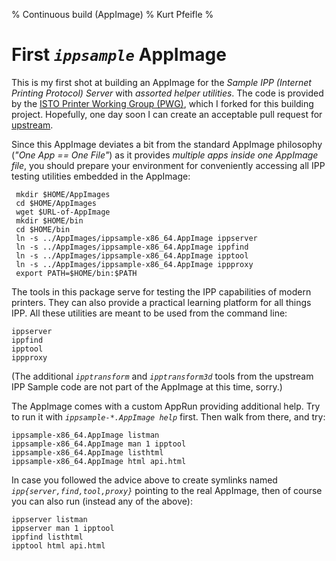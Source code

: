 % Continuous build (AppImage)
% Kurt Pfeifle
%


# First *`ippsample`* AppImage

This is my first shot at building an AppImage for the *Sample IPP (Internet Printing Protocol) Server* with *assorted helper utilities*. The code is provided by the [ISTO Printer Working Group (PWG)](https://www.pwg.org), which I forked for this building project. Hopefully, one day soon I can create an acceptable pull request for [upstream](https://github.com/istopwg/ippsample).

Since this AppImage deviates a bit from the standard AppImage philosophy (*"One App == One File"*) as it provides *multiple apps inside one AppImage file*, you should prepare your environment for conveniently accessing all IPP testing utilities embedded in the AppImage:

     mkdir $HOME/AppImages
     cd $HOME/AppImages
     wget $URL-of-AppImage
     mkdir $HOME/bin
     cd $HOME/bin
     ln -s ../AppImages/ippsample-x86_64.AppImage ippserver
     ln -s ../AppImages/ippsample-x86_64.AppImage ippfind
     ln -s ../AppImages/ippsample-x86_64.AppImage ipptool
     ln -s ../AppImages/ippsample-x86_64.AppImage ippproxy
     export PATH=$HOME/bin:$PATH

The tools in this package serve for testing the IPP capabilities of modern printers. They can also provide a practical learning platform for all things IPP. All these utilities are meant to be used from the command line:

    ippserver
    ippfind
    ipptool
    ippproxy

(The additional *`ipptransform`* and *`ipptransform3d`* tools from the upstream IPP Sample code are not part of the AppImage at this time, sorry.)

The AppImage comes with a custom AppRun providing additional help. Try to run it with *`ippsample-*.AppImage help`* first. Then walk from there, and try:

    ippsample-x86_64.AppImage listman
    ippsample-x86_64.AppImage man 1 ipptool
    ippsample-x86_64.AppImage listhtml
    ippsample-x86_64.AppImage html api.html

In case you followed the advice above to create symlinks named *`ipp{server,find,tool,proxy}`* pointing to the real AppImage, then of course you can also run (instead any of the above):

    ippserver listman
    ippserver man 1 ipptool
    ippfind listhtml
    ipptool html api.html

